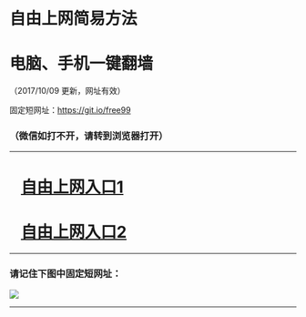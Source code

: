 ﻿# 自由上网简易方法

# 电脑、手机一键翻墙

（2017/10/09 更新，网址有效）

固定短网址：https://git.io/free99

### （微信如打不开，请转到浏览器打开）


***





# &nbsp;&nbsp; <a href="http://ft2535211124.fwq-tz-1001.info/fwqtz01.html?t=10090013079 " target="_blank">自由上网入口1</a>
# &nbsp;&nbsp; <a href="http://ft2163326618.fwq-tz-1002.info/fwqtz02.html?t=10090012457 " target="_blank">自由上网入口2</a>
***

### 请记住下图中固定短网址：

<img src="https://s3-us-west-2.amazonaws.com/fwq-1001/yjfq-20170905okok.png" /> 


***

